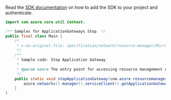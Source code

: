 Read the [SDK documentation](https://github.com/Azure/azure-sdk-for-java/blob/azure-resourcemanager_2.10.0/sdk/resourcemanager/azure-resourcemanager/README.md) on how to add the SDK to your project and authenticate.

```java
import com.azure.core.util.Context;

/** Samples for ApplicationGateways Stop. */
public final class Main {
    /*
     * x-ms-original-file: specification/network/resource-manager/Microsoft.Network/stable/2021-05-01/examples/ApplicationGatewayStop.json
     */
    /**
     * Sample code: Stop Application Gateway.
     *
     * @param azure The entry point for accessing resource management APIs in Azure.
     */
    public static void stopApplicationGateway(com.azure.resourcemanager.AzureResourceManager azure) {
        azure.networks().manager().serviceClient().getApplicationGateways().stop("rg1", "appgw", Context.NONE);
    }
}
```
